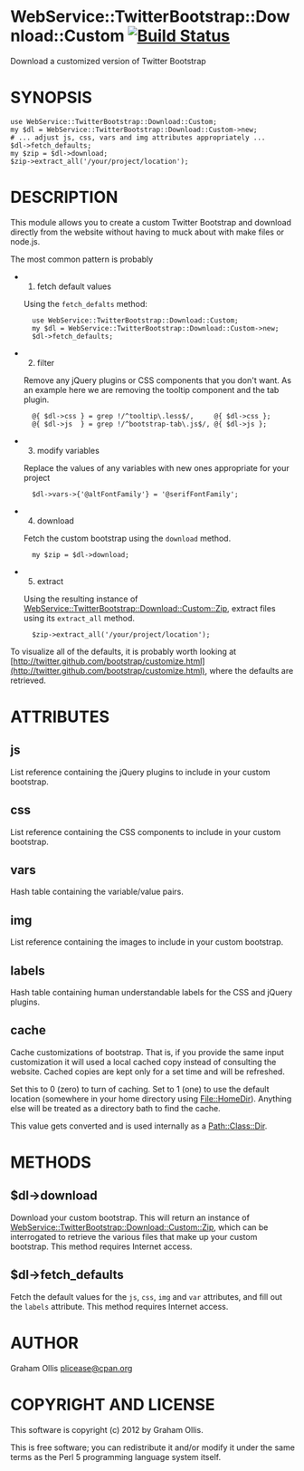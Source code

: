 # WebService::TwitterBootstrap::Download::Custom [![Build Status](https://secure.travis-ci.org/plicease/WebService-TwitterBootstrap-Download-Custom.png)](http://travis-ci.org/plicease/WebService-TwitterBootstrap-Download-Custom)

Download a customized version of Twitter Bootstrap

# SYNOPSIS

    use WebService::TwitterBootstrap::Download::Custom;
    my $dl = WebService::TwitterBootstrap::Download::Custom->new;
    # ... adjust js, css, vars and img attributes appropriately ...
    $dl->fetch_defaults;
    my $zip = $dl->download;
    $zip->extract_all('/your/project/location');

# DESCRIPTION

This module allows you to create a custom Twitter Bootstrap and download
directly from the website without having to muck about with make files or
node.js.

The most common pattern is probably

- 1. fetch default values 

    Using the `fetch_defalts` method:

        use WebService::TwitterBootstrap::Download::Custom;
        my $dl = WebService::TwitterBootstrap::Download::Custom->new;
        $dl->fetch_defaults;

- 2. filter

    Remove any jQuery plugins or CSS components that you don't want.
    As an example here we are removing the tooltip component and the
    tab plugin.

        @{ $dl->css } = grep !/^tooltip\.less$/,     @{ $dl->css };
        @{ $dl->js  } = grep !/^bootstrap-tab\.js$/, @{ $dl->js };

- 3. modify variables

    Replace the values of any variables with new ones appropriate for your project

        $dl->vars->{'@altFontFamily'} = '@serifFontFamily';

- 4. download

    Fetch the custom bootstrap using the `download` method.

        my $zip = $dl->download;

- 5. extract

    Using the resulting instance of [WebService::TwitterBootstrap::Download::Custom::Zip](https://metacpan.org/pod/WebService::TwitterBootstrap::Download::Custom::Zip),
    extract files using its `extract_all` method.

        $zip->extract_all('/your/project/location');

To visualize all of the defaults, it is probably worth looking at
[http://twitter.github.com/bootstrap/customize.html](http://twitter.github.com/bootstrap/customize.html), where the 
defaults are retrieved.

# ATTRIBUTES

## js

List reference containing the jQuery plugins to include in your
custom bootstrap.

## css

List reference containing the CSS components to include in your
custom bootstrap.

## vars

Hash table containing the variable/value pairs.

## img

List reference containing the images to include in your custom bootstrap.

## labels

Hash table containing human understandable labels for the CSS and jQuery
plugins.

## cache

Cache customizations of bootstrap.  That is, if you provide the same input
customization it will used a local cached copy instead of consulting the
website.  Cached copies are kept only for a set time and will be refreshed.

Set this to 0 (zero) to turn of caching.   Set to 1 (one) to use the default
location (somewhere in your home directory using [File::HomeDir](https://metacpan.org/pod/File::HomeDir)).  Anything
else will be treated as a directory bath to find the cache.

This value gets converted and is used internally as a [Path::Class::Dir](https://metacpan.org/pod/Path::Class::Dir).

# METHODS

## $dl->download

Download your custom bootstrap.  This will return an instance of
[WebService::TwitterBootstrap::Download::Custom::Zip](https://metacpan.org/pod/WebService::TwitterBootstrap::Download::Custom::Zip), which can
be interrogated to retrieve the various files that make up your
custom bootstrap.  This method requires Internet access.

## $dl->fetch\_defaults

Fetch the default values for the `js`, `css`, `img` and `var` attributes, and
fill out the `labels` attribute.  This method requires Internet access.

# AUTHOR

Graham Ollis <plicease@cpan.org>

# COPYRIGHT AND LICENSE

This software is copyright (c) 2012 by Graham Ollis.

This is free software; you can redistribute it and/or modify it under
the same terms as the Perl 5 programming language system itself.
